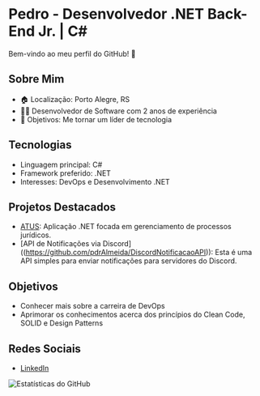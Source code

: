 # Pedro - Desenvolvedor .NET Back-End Jr. | C#

Bem-vindo ao meu perfil do GitHub! 👋

## Sobre Mim
- 🏠 Localização: Porto Alegre, RS
- 👨‍💻 Desenvolvedor de Software com 2 anos de experiência
- 💪 Objetivos: Me tornar um líder de tecnologia

## Tecnologias
- Linguagem principal: C#
- Framework preferido: .NET
- Interesses: DevOps e Desenvolvimento .NET

## Projetos Destacados
- [ATUS]((https://www.atus.app/)): Aplicação .NET focada em gerenciamento de processos jurídicos.
- [API de Notificações via Discord] ((https://github.com/pdrAlmeida/DiscordNotificacaoAPI)): Esta é uma API simples para enviar notificações para servidores do Discord.

## Objetivos
- Conhecer mais sobre a carreira de DevOps
- Aprimorar os conhecimentos acerca dos princípios do Clean Code, SOLID e Design Patterns

## Redes Sociais
- [LinkedIn]([link-do-seu-linkedin](https://www.linkedin.com/in/pdralmeida/))

![Estatísticas do GitHub](https://github-readme-stats.vercel.app/api?username=pdralmeida&show_icons=true&theme=dracula&count_private=true)
